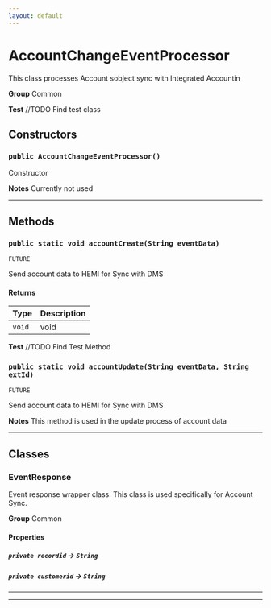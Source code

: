 ```yaml
---
layout: default
---
```

# AccountChangeEventProcessor

This class processes Account sobject sync with Integrated Accountin


**Group** Common


**Test** //TODO Find test class

## Constructors
### `public AccountChangeEventProcessor()`

Constructor


**Notes** Currently not used

---
## Methods
### `public static void accountCreate(String eventData)`

`FUTURE`

Send account data to HEMI for Sync with DMS

#### Returns

|Type|Description|
|---|---|
|`void`|void|


**Test** //TODO Find Test Method

### `public static void accountUpdate(String eventData, String extId)`

`FUTURE`

Send account data to HEMI for Sync with DMS


**Notes** This method is used in the update process of account data

---
## Classes
### EventResponse

Event response wrapper class.  This class is used specifically for Account Sync.


**Group** Common

#### Properties

##### `private recordid` → `String`


##### `private customerid` → `String`


---

---
